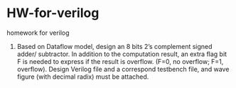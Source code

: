 # HW-for-verilog
homework for verilog
1.	Based on Dataflow model, design an 8 bits 2’s complement signed adder/ 
subtractor. In addition to the computation result, an extra flag bit F is needed to 
express if the result is overflow. (F=0, no overflow; F=1, overflow). Design Verilog 
file and a correspond testbench file, and wave figure (with decimal radix) must be 
attached.
